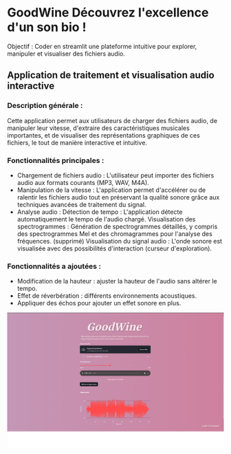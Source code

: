 # GoodWine Découvrez l'excellence d'un son bio !
Objectif : Coder en streamlit une plateforme intuitive pour explorer, manipuler et visualiser des fichiers audio.

## Application de traitement et visualisation audio interactive

### Description générale :

Cette application permet aux utilisateurs de charger des fichiers audio, de manipuler leur vitesse, d'extraire des caractéristiques musicales importantes, et de visualiser des représentations graphiques de ces fichiers, le tout de manière interactive et intuitive.

### Fonctionnalités principales :

- Chargement de fichiers audio : L'utilisateur peut importer des fichiers audio aux formats courants (MP3, WAV, M4A).
- Manipulation de la vitesse : L'application permet d'accélérer ou de ralentir les fichiers audio tout en préservant la qualité sonore grâce aux techniques avancées de traitement du signal.
- Analyse audio :
    Détection de tempo : L'application détecte automatiquement le tempo de l'audio chargé.
    Visualisation des spectrogrammes : Génération de spectrogrammes détaillés, y compris des spectrogrammes Mel et des chromagrammes pour l'analyse des fréquences. (supprimé)
    Visualisation du signal audio : L'onde sonore est visualisée avec des possibilités d'interaction (curseur d'exploration).

### Fonctionnalités a ajoutées :

- Modification de la hauteur : ajuster la hauteur de l'audio sans altérer le tempo.
- Effet de réverbération : différents environnements acoustiques.
- Appliquer des échos pour ajouter un effet sonore en plus.

![application](assets/app.png)
